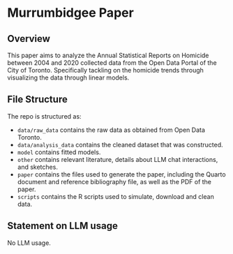 # Murrumbidgee Paper

## Overview 

This paper aims to analyze the Annual Statistical Reports on Homicide between 2004 and 2020 collected data from the Open Data Portal of the City of Toronto. Specifically tackling on the homicide trends through visualizing the data through linear models. 

## File Structure

The repo is structured as:

-   `data/raw_data` contains the raw data as obtained from Open Data Toronto.
-   `data/analysis_data` contains the cleaned dataset that was constructed.
-   `model` contains fitted models. 
-   `other` contains relevant literature, details about LLM chat interactions, and sketches.
-   `paper` contains the files used to generate the paper, including the Quarto document and reference bibliography file, as well as the PDF of the paper. 
-   `scripts` contains the R scripts used to simulate, download and clean data.


## Statement on LLM usage

No LLM usage.